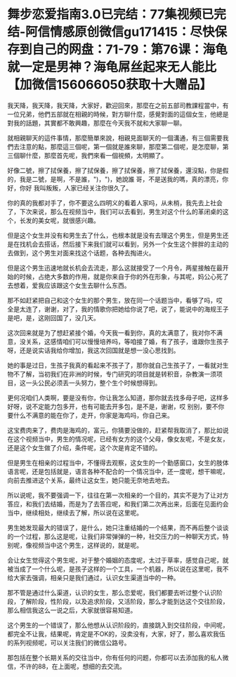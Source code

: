 # 舞步恋爱指南3.0已完结：77集视频已完结-阿信情感原创微信gu171415：尽快保存到自己的网盘：71-79：第76课：海龟就一定是男神？海龟屌丝起来无人能比【加微信156066050获取十大赠品】

我天降，我天降，我天降，大家好，歡迎回來，那麼在之前五部司教課程當中，有一位兄弟，他們五部就在相親的時候，對方聊什麼，感覺對面的這個女生，他總是對我的話題，其實都不敢興趣，那麼在今天我不就和大家聊一聊。

就相親聊天的這件事情，那麼簡單來說，相親見面聊天的一個溝通，有三個需要我們去注意的點，那麼這三個呢，第一個就是誰來聊，那麼第二個呢，是怎麼聊，第三個聊什麼，那麼首先呢，我們來看一個視頻，太明顯了。

好像二號，擦了拭保養，擦了拭保養，擦了拭保養，擦了拭保養，還沒點，你是假的，我是二號，是啊，不是誰，")，")，她說誰 哥，不是送我的嗎，真的漂亮，你好，你好 我叫叛叛，人家已经关注你很久了。

你的真的我都对手了，你不要这么四明义的看着人家吗，从未梢，我先去上社会了，下次来说，那么在视频当中，我们可以去看到，男生对这个什么的革闭桌的这个，长发的美女呢，就很感兴趣。

但是这个女生并没有和男生去了什么，也根本就是没有去理这个男生，但是男生还是在找机会去搭话，然后接下来我们就可以看到，另外一个女生这个胖胖的主动的去做到，这个男生对面来找这个话题，各种去掏进火。

但是这个男生迅速地就长机会去流走，那么这就接受了一个月令，两星接触在最开始的时候，占绝大多数的作用，就是你来自于你的外在形象，与其呢，妈公心死了去想着，爱我应该跟这个女生去聊什么东西。

那不如赶紧把自己和这个女生的那个男生，放在同一个话题当中，看够了吗，哎 全是太连了，谢谢，对了，我的情歌你把她给你说了吧，说了，能说中的海规王子是吧，是，这刚回国了，没几天。

这次回来就是为了想赶紧接个婚，今天我一看到你，真的太满意了，我对你不满意，没关系，这感情咱们可以慢慢培养吗，等咱接了婚，有了孩子，谁跟你生孩子呀，还是说实话我给你增加，我这次回国就是想一没心思找到。

她的事是过日，生孩子我真的看起来不孩子了，那你就自己生孩子了，一看就对生物不了解，当初我们在非洲的时候，专门研究的项目就是转积音，杂教演一须项目，这一头公民必须丢一头努力，整个生个时候想得到。

更何况咱们人类啊，要是没有你，你让我怎么知道，那你就去找多母子吧，这样多好呀，说不定能力包多开，也有可能去开多包，是不是，谢谢，哎 别别，要不你要什么不满意的能在你了，走开，你家是海鸡吗，你自己来。

这宝费肉来了，费肉是海鸡的，富元，你猜要没做的，赶紧帮我取消了，那比如说在这个视频当中，男生的情况呢，已经有女方的这个父母，像女友呢，不是女友，还是这个女生做了介绍，条件呢，这个次是肯定不错的。

但是男生在相亲的过程当中，不懂得去观察，这女生的一个勤感窗口，女生的肢体语言呢，还是包括就是，语言各种不配合的一个情况当中，还一度呢，想干嘛呢，向前去推进这个关系，最终让这女生，她只能无奈地去地去。

所以说呢，我不要强调一下，往往在第一次相亲的一个目的，其实不是为了让对方答应，和我们去结婚，而是为了去答应呢，和我们第二次再出来，后面在见面约会当中，继续相处，继续去了解，所以说在这里呢。

男生她发现最大的错误了，是什么，她只注重结婚的一个结果，而不再后整个谈谈的一个过程，那么这是呢，让我们非常弹弹的一种，社交压力的一种聊天方式，特别呢，像视频当中这个男生，这样说的，就是呢。

会让女生觉得这个男生呢，对于整个婚姻的态度呢，太过于草率，感觉自己呢，就被当成了一个什么呢，是孩子这样的一个工具，一个机器，所以说在这里呢，我不给大家去强调，相亲只是我们通过，认识女生渠道当中的一种。

那不管是通过什么渠道，认识的女生，那么恋爱呢，我们都要去听过整个认识阶段，了解阶段，性阶段，以及追求阶段，又活阶段，那么才能到达这个交往阶段，那么相信我这么一说之后，大家就很容易知道。

这个男生的一个错误了，那么他想从认识阶段的，直接跳入到交往阶段，中间呢，都完全不让我，结果呢，肯定是不OK的，没卖没有，大家，好了，那么喜欢我伍的系列视频呢，可以关注我们的微信公路号。

那包括在整个长期关系的交往当中，你有任何的问题，你都可以去添加我的私人微信，不许的88，在上面呢，想细的去交流。
